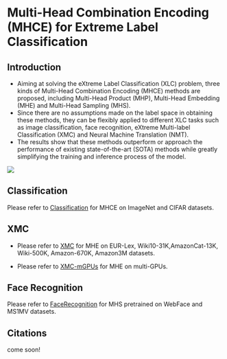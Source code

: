 # Multi-Head Combination Encoding (MHCE) for Extreme Label Classification



## Introduction

- Aiming at solving the eXtreme Label Classification (XLC) problem, three kinds of Multi-Head Combination Encoding (MHCE) methods are proposed, including Multi-Head Product (MHP), Multi-Head Embedding (MHE) and Multi-Head Sampling (MHS). 
- Since there are no assumptions made on the label space in obtaining these methods, they can be flexibly applied to different XLC tasks such as image classification, face recognition, eXtreme Multi-label Classification (XMC) and Neural Machine Translation (NMT). 
- The results show that these methods outperform or approach the performance of existing state-of-the-art (SOTA) methods while greatly simplifying the training and inference process of the model.

<img src="https://github.com/liangdaojun/MHCE/blob/main/Images/MHCE.jpg">

## Classification

Please refer to [Classification](https://github.com/liangdaojun/MHCE/tree/main/Classification) for MHCE on ImageNet and CIFAR datasets.

## XMC

- Please refer to [XMC](https://github.com/liangdaojun/MHCE/tree/main/XMC) for MHE on EUR-Lex, Wiki10-31K,AmazonCat-13K, Wiki-500K, Amazon-670K, Amazon3M datasets.

- Please refer to [XMC-mGPUs](https://github.com/liangdaojun/MHCE/tree/main/XMC-mGPUs) for MHE on multi-GPUs.

## Face Recognition

Please refer to [FaceRecognition](https://github.com/liangdaojun/MHCE/tree/main/FaceRecognition) for MHS pretrained on WebFace and MS1MV datasets.


## Citations
come soon!
<!--
```
@inproceedings{deng2019arcface,
  title={Arcface: Additive angular margin loss for deep face recognition},
  author={Deng, Jiankang and Guo, Jia and Xue, Niannan and Zafeiriou, Stefanos},
  booktitle={Proceedings of the IEEE Conference on Computer Vision and Pattern Recognition},
  pages={4690--4699},
  year={2019}
}

```
-->
